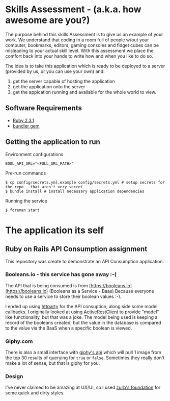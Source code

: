 # Skills Assessment - (a.k.a. how awesome are you?)

The purpose behind this skills Assessment is to give us an example of your work. We understand that coding in a room full of people w/out your computer, bookmarks, editors, gaming consoles and fidget cubes can be misleading to your actual skill level. With this assessment we place the comfort back into your hands to write how and when you like to do so.

The idea is to take this application which is ready to be deployed to a server (provided by us, or you can use your own) and:
1) get the server capable of hosting the application
2) get the application onto the server
3) get the appication running and available for the whole world to view.

## Software Requirements
- [Ruby 2.3.1](https://www.ruby-lang.org/en/)
- [bundler gem](https://rubygems.org/gems/bundler/versions/1.14.6)

## Getting the application to run

Environment configurations

    BOOL_API_URL="<FULL_URL_PATH>"

Pre-run commands

    $ cp config/secrets.yml.example config/secrets.yml # setup secrets for the repo - that aren't very secret
    $ bundle install # install necessary application dependencies

Running the service

    $ foreman start

# The application its self
## Ruby on Rails API Consumption assignment
This repository was create to demonstrate an API Consumption application.

### Booleans.io - this service has gone away :-(
The API that is being consumed is from [https://booleans.io](https://booleans.io) (Booleans as a Service - Baas) Because everyone needs to use a service to store their boolean values :-).

I ended up using [httparty](https://github.com/jnunemaker/httparty) for the API consuption, along side some model callbacks. I originally looked at using [ActiveRestClient](https://github.com/whichdigital/active-rest-client) to provide "model" like functionality, but that was a joke. The model being used is keeping a record of the booleans created, but the value in the database is compared to the value via the BaaS when a specific boolean is viewed.

### Giphy.com
There is also a small interface with [giphy's api](http://api.giphy.com) which will pull 1 image from the top 30 results of querying for `true` or `false`. Sometimes they really don't make a lot of sense, but that is giphy for you.

### Design
I've never claimed to be amazing at UX/UI, so I used [zurb's foundation](http://foundation.zurb.com) for some quick and dirty styles.


